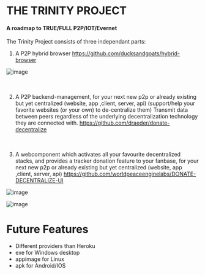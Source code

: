 # THE TRINITY PROJECT
#### A roadmap to TRUE/FULL P2P/IOT/Evernet

The Trinity Project consists of three independant parts:

1. A P2P hybrid browser https://github.com/ducksandgoats/hybrid-browser

![image](https://user-images.githubusercontent.com/67427045/166432022-a2d2e71a-c22d-4e4b-9388-0242f2a2840c.png)
<br><br><br>

2. A P2P backend-management, for your next new p2p or already existing but yet centralized (website, app ,client, server, api) (support/help your favorite websites (or your own) to de-centralize them) Transmit data between peers regardless of the underlying decentralization technology they are connected with. https://github.com/draeder/donate-decentralize
<br><br><br>

3. A webcomponent which activates all your favourite decentralized stacks, and provides a tracker donation feature to your fanbase, for your next new p2p or already existing but yet centralized (website, app ,client, server, api) https://github.com/worldpeaceenginelabs/DONATE-DECENTRALIZE-UI

![image](https://user-images.githubusercontent.com/67427045/162992621-3b78b0d3-7f11-495a-a834-46014f493cd5.png)

![image](https://user-images.githubusercontent.com/67427045/162993317-9a45af4b-23ee-4a1d-97c4-37e05f1eb6ac.png)

# Future Features

- Different providers than Heroku
- exe for Windows desktop
- appimage for Linux
- apk for Android/IOS
